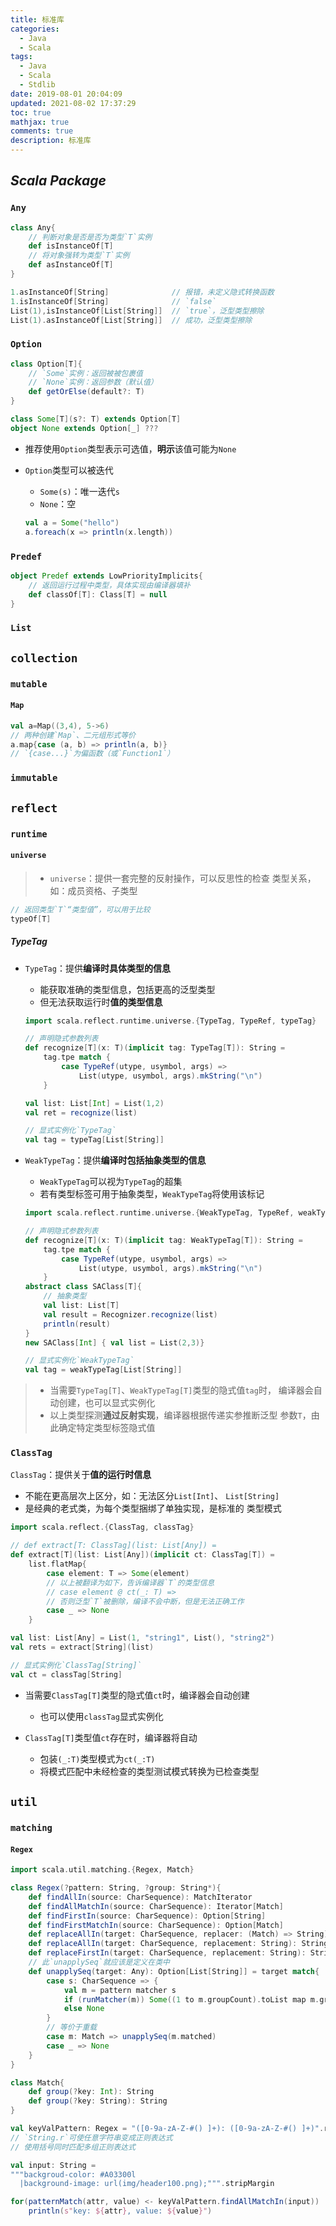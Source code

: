 ```yaml
---
title: 标准库
categories:
  - Java
  - Scala
tags:
  - Java
  - Scala
  - Stdlib
date: 2019-08-01 20:04:09
updated: 2021-08-02 17:37:29
toc: true
mathjax: true
comments: true
description: 标准库
---
```


##	*Scala Package*

###	`Any`

```scala
class Any{
	// 判断对象是否是否为类型`T`实例
	def isInstanceOf[T]
	// 将对象强转为类型`T`实例
	def asInstanceOf[T]
}
```

```scala
1.asInstanceOf[String]				// 报错，未定义隐式转换函数
1.isInstanceOf[String]				// `false`
List(1),isInstanceOf[List[String]]	// `true`，泛型类型擦除
List(1).asInstanceOf[List[String]]	// 成功，泛型类型擦除
```

###	`Option`

```scala
class Option[T]{
	// `Some`实例：返回被被包裹值
	// `None`实例：返回参数（默认值）
	def getOrElse(default?: T)
}

class Some[T](s?: T) extends Option[T]
object None extends Option[_] ???
```

-	推荐使用`Option`类型表示可选值，**明示**该值可能为`None`

-	`Option`类型可以被迭代
	-	`Some(s)`：唯一迭代`s`
	-	`None`：空

	```scala
	val a = Some("hello")
	a.foreach(x => println(x.length))
	```

###	`Predef`

```scala
object Predef extends LowPriorityImplicits{
	// 返回运行过程中类型，具体实现由编译器填补
	def classOf[T]: Class[T] = null
}
```

###	`List`

##	`collection`

###	`mutable`

####	`Map`

```scala
val a=Map((3,4), 5->6)
// 两种创建`Map`、二元组形式等价
a.map{case (a, b) => println(a, b)}
// `{case...}`为偏函数（或`Function1`）
```

###	`immutable`

##	`reflect`

###	`runtime`

####	`universe`

> - `universe`：提供一套完整的反射操作，可以反思性的检查
	类型关系，如：成员资格、子类型

```scala
// 返回类型`T`“类型值”，可以用于比较
typeOf[T]
```

#####	*TypeTag*

-	`TypeTag`：提供**编译时具体类型的信息**
	-	能获取准确的类型信息，包括更高的泛型类型
	-	但无法获取运行时**值的类型信息**

	```scala
	import scala.reflect.runtime.universe.{TypeTag, TypeRef, typeTag}

	// 声明隐式参数列表
	def recognize[T](x: T)(implicit tag: TypeTag[T]): String =
		tag.tpe match {
			case TypeRef(utype, usymbol, args) =>
				List(utype, usymbol, args).mkString("\n")
		}

	val list: List[Int] = List(1,2)
	val ret = recognize(list)

	// 显式实例化`TypeTag`
	val tag = typeTag[List[String]]
	```

-	`WeakTypeTag`：提供**编译时包括抽象类型的信息**
	-	`WeakTypeTag`可以视为`TypeTag`的超集
	-	若有类型标签可用于抽象类型，`WeakTypeTag`将使用该标记

	```scala
	import scala.reflect.runtime.universe.{WeakTypeTag, TypeRef, weakTypeRef}

	// 声明隐式参数列表
	def recognize[T](x: T)(implicit tag: WeakTypeTag[T]): String =
		tag.tpe match {
			case TypeRef(utype, usymbol, args) =>
				List(utype, usymbol, args).mkString("\n")
		}
	abstract class SAClass[T]{
		// 抽象类型
		val list: List[T]
		val result = Recognizer.recognize(list)
		println(result)
	}
	new SAClass[Int] { val list = List(2,3)}

	// 显式实例化`WeakTypeTag`
	val tag = weakTypeTag[List[String]]
	```

> - 当需要`TypeTag[T]`、`WeakTypeTag[T]`类型的隐式值`tag`时，
	编译器会自动创建，也可以显式实例化
> - 以上类型探测**通过反射实现**，编译器根据传递实参推断泛型
	参数`T`，由此确定特定类型标签隐式值

###	`ClassTag`

`ClassTag`：提供关于**值的运行时信息**

-	不能在更高层次上区分，如：无法区分`List[Int]`、
	`List[String]`
-	是经典的老式类，为每个类型捆绑了单独实现，是标准的
	类型模式

```scala
import scala.reflect.{ClassTag, classTag}

// def extract[T: ClassTag](list: List[Any]) =
def extract[T](list: List[Any])(implicit ct: ClassTag[T]) =
	list.flatMap{
		case element: T => Some(element)
		// 以上被翻译为如下，告诉编译器`T`的类型信息
		// case element @ ct(_: T) =>
		// 否则泛型`T`被删除，编译不会中断，但是无法正确工作
		case _ => None
	}

val list: List[Any] = List(1, "string1", List(), "string2")
val rets = extract[String](list)

// 显式实例化`ClassTag[String]`
val ct = classTag[String]
```

-	当需要`ClassTag[T]`类型的隐式值`ct`时，编译器会自动创建
	-	也可以使用`classTag`显式实例化

-	`ClassTag[T]`类型值`ct`存在时，编译器将自动
	-	包装`(_:T)`类型模式为`ct(_:T)`
	-	将模式匹配中未经检查的类型测试模式转换为已检查类型

##	`util`

###	`matching`

####	`Regex`

```scala
import scala.util.matching.{Regex, Match}

class Regex(?pattern: String, ?group: String*){
	def findAllIn(source: CharSequence): MatchIterator
	def findAllMatchIn(source: CharSequence): Iterator[Match]
	def findFirstIn(source: CharSequence): Option[String]
	def findFirstMatchIn(source: CharSequence): Option[Match]
	def replaceAllIn(target: CharSequence, replacer: (Match) => String): String
	def replaceAllIn(target: CharSequence, replacement: String): String
	def replaceFirstIn(target: CharSequence, replacement: String): String
	// 此`unapplySeq`就应该是定义在类中
	def unapplySeq(target: Any): Option[List[String]] = target match{
		case s: CharSequence => {
			val m = pattern matcher s
			if (runMatcher(m)) Some((1 to m.groupCount).toList map m.group)
			else None
		}
		// 等价于重载
		case m: Match => unapplySeq(m.matched)
		case _ => None
	}
}

class Match{
	def group(?key: Int): String
	def group(?key: String): String
}
```

```scala
val keyValPattern: Regex = "([0-9a-zA-Z-#() ]+): ([0-9a-zA-Z-#() ]+)".r
// `String.r`可使任意字符串变成正则表达式
// 使用括号同时匹配多组正则表达式

val input: String =
"""backgroud-color: #A03300l
  |background-image: url(img/header100.png);""".stripMargin

for(patternMatch(attr, value) <- keyValPattern.findAllMatchIn(input))
	println(s"key: ${attr}, value: ${value}")
```

####	


